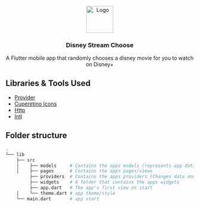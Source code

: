 <p align="center">
  <a href="https://flutter.io/">
    <img src="https://diegolaballos.com/files/images/flutter-icon.jpg" alt="Logo" width=72 height=72>
  </a>

  <h3 align="center">Disney Stream Choose</h3>

  <p align="center">
    A Flutter mobile app that randomly chooses a disney movie for you to watch on Disney+
</p>


## Libraries & Tools Used

* [Provider](https://github.com/rrousselGit/provider)
* [Cuperetino Icons](https://github.com/flutter/cupertino_icons)
* [Http](https://github.com/dart-lang/http)
* [Intl](https://github.com/dart-lang/intl)

## Folder structure

```bash
.
└── lib
    ├── src
    │    ├── models     # Contains the apps models (represents app data)
    │    ├── pages      # Contains the apps pages/views
         ├── providers  # Contains the apps providers (Changes data and provides data)
         ├── widgets    # A folder that contains the apps widgets
         ├── app.dart   # The app's first view on start
    │    └── theme.dart # app theme/style
    └── main.dart       # app start
```